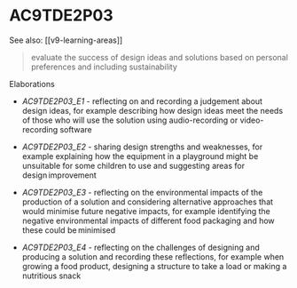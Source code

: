 
# AC9TDE2P03 

See also: [[v9-learning-areas]]

> evaluate the success of design ideas and solutions based on personal preferences and including sustainability

Elaborations


- _AC9TDE2P03_E1_ - reflecting on and recording a judgement about design ideas, for example describing how design ideas meet the needs of those who will use the solution using audio-recording or video-recording software

- _AC9TDE2P03_E2_ - sharing design strengths and weaknesses, for example explaining how the equipment in a playground might be unsuitable for some children to use and suggesting areas for design improvement

- _AC9TDE2P03_E3_ - reflecting on the environmental impacts of the production of a solution and considering alternative approaches that would minimise future negative impacts, for example identifying the negative environmental impacts of different food packaging and how these could be minimised

- _AC9TDE2P03_E4_ - reflecting on the challenges of designing and producing a solution and recording these reflections, for example when growing a food product, designing a structure to take a load or making a nutritious snack
